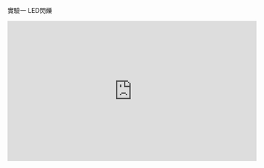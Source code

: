 實驗一
LED閃爍



<iframe width="560" height="315" src="https://www.youtube.com/embed/QqQXAyj74xc" frameborder="0" allow="autoplay; encrypted-media" allowfullscreen></iframe>
